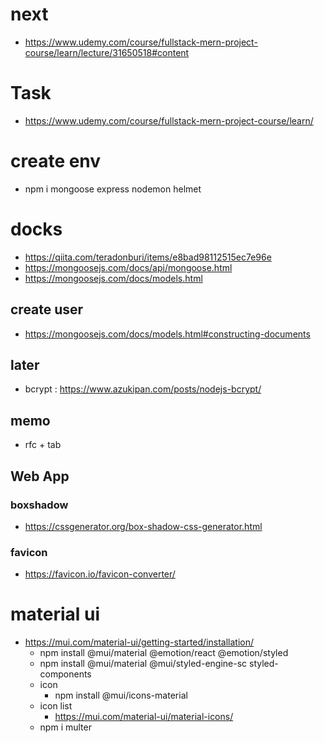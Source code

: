 # next
- https://www.udemy.com/course/fullstack-mern-project-course/learn/lecture/31650518#content

# Task
- https://www.udemy.com/course/fullstack-mern-project-course/learn/

# create env
- npm i mongoose express nodemon helmet

# docks
- https://qiita.com/teradonburi/items/e8bad98112515ec7e96e
- https://mongoosejs.com/docs/api/mongoose.html
- https://mongoosejs.com/docs/models.html

## create user
- https://mongoosejs.com/docs/models.html#constructing-documents

## later                
- bcrypt : https://www.azukipan.com/posts/nodejs-bcrypt/

## memo
- rfc + tab

## Web App
### boxshadow
- https://cssgenerator.org/box-shadow-css-generator.html
### favicon
- https://favicon.io/favicon-converter/

# material ui
- https://mui.com/material-ui/getting-started/installation/
    - npm install @mui/material @emotion/react @emotion/styled
    - npm install @mui/material @mui/styled-engine-sc styled-components
    - icon
      - npm install @mui/icons-material
    - icon list
      - https://mui.com/material-ui/material-icons/
    - npm i multer


